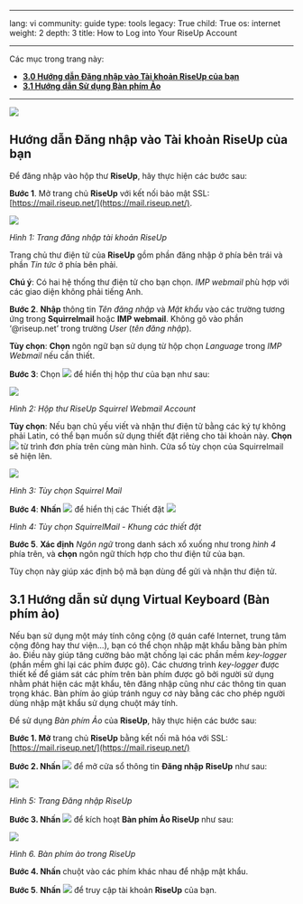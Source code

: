 

---

lang: vi
community: guide
type: tools
legacy: True
child: True
os: internet
weight: 2
depth: 3
title: How to Log into Your RiseUp Account

---

Các mục trong trang này:

- [**3.0 Hướng dẫn Đăng nhập vào Tài khoản RiseUp của bạn**](#3.0)
- [**3.1 Hướng dẫn Sử dụng Bàn phím Ảo**](#3.1)

-------

![](/sbox/screen/riseup-vi/00.png)

<a name="3.0"></a>
## Hướng dẫn Đăng nhập vào Tài khoản RiseUp của bạn ##

Để đăng nhập vào hộp thư **RiseUp**, hãy thực hiện các bước sau:

**Bước 1**. Mở trang chủ **RiseUp** với kết nối bảo mật SSL:  
[https://mail.riseup.net/](https://mail.riseup.net/).

![](/sbox/screen/riseup-vi/14.png)

*Hình 1: Trang đăng nhập tài khoản RiseUp*

Trang chủ thư điện tử của **RiseUp** gồm phần đăng nhập ở phía bên trái và phần *Tin tức* ở phía bên phải. 

**Chú ý**: Có hai hệ thống thư điện tử cho bạn chọn. *IMP webmail* phù hợp với các giao diện không phải tiếng Anh.

**Bước 2**. **Nhập** thông tin *Tên đăng nhập* và *Mật khẩu* vào các trường tương ứng trong **Squirrelmail** hoặc **IMP webmail**. Không gõ vào phần ‘@riseup.net’ trong trường *User* (*tên đăng nhập*).

**Tùy chọn**: **Chọn** ngôn ngữ bạn sử dụng từ hộp chọn *Language* trong *IMP Webmail* nếu cần thiết.

**Bước 3**: Chọn ![](/sbox/screen/riseup-vi/15.png) để hiển thị hộp thư của bạn như sau:

![](/sbox/screen/riseup-vi/16.png)

*Hình 2: Hộp thư RiseUp Squirrel Webmail Account* 

**Tùy chọn**: Nếu bạn chủ yếu viết và nhận thư điện tử bằng các ký tự không phải Latin, có thể bạn muốn sử dụng thiết đặt riêng cho tài khoản này. **Chọn** ![](/sbox/screen/riseup-vi/17.png) từ trình đơn phía trên cùng màn hình. Cửa sổ tùy chọn của Squirrelmail sẽ hiện lên.

![](/sbox/screen/riseup-vi/18.png)

*Hình 3: Tùy chọn Squirrel Mail*

**Bước 4**: **Nhấn** ![](/sbox/screen/riseup-vi/19.png) để hiển thị các Thiết đặt
![](/sbox/screen/riseup-vi/20.png)

*Hình 4: Tùy chọn SquirrelMail - Khung các thiết đặt*

**Bước 5**. **Xác định** *Ngôn ngữ* trong danh sách xổ xuống như trong *hình 4* phía trên, và **chọn** ngôn ngữ thích hợp cho thư điện tử của bạn.

Tùy chọn này giúp xác định bộ mã bạn dùng để gửi và nhận thư điện tử.

<a name="3.1"></a>
## 3.1 Hướng dẫn sử dụng Virtual Keyboard (Bàn phím ảo) ##

Nếu bạn sử dụng một máy tính công cộng (ở quán café Internet, trung tâm cộng đông hay thư viện…), bạn có thể chọn nhập mật khẩu bằng bàn phím ảo. Điều này giúp tăng cường bảo mật chống lại các phần mềm *key-logger* (phần mềm ghi lại các phím được gõ). Các chương trình *key-logger* được thiết kế để giám sát các phím trên bàn phím được gõ bởi người sử dụng nhằm phát hiện các mật khẩu, tên đăng nhập cũng như các thông tin quan trọng khác. Bàn phím ảo giúp tránh nguy cơ này bằng các cho phép người dùng nhập mật khẩu sử dụng chuột máy tính.

Để sử dụng *Bàn phím Ảo* của **RiseUp**, hãy thực hiện các bước sau:

**Bước 1. Mở** trang chủ **RiseUp** bằng kết nối mã hóa với SSL:  [https://mail.riseup.net/](https://mail.riseup.net/)

**Bước 2. Nhấn** ![](/sbox/screen/riseup-vi/21.png) để mở cửa sổ thông tin **Đăng nhập** **RiseUp** như sau:

![](/sbox/screen/riseup-vi/22.png)

*Hình 5: Trang Đăng nhập RiseUp*

**Bước 3. Nhấn** ![](/sbox/screen/riseup-vi/23.png) để kích hoạt **Bàn phím Ảo RiseUp** như sau:

![](/sbox/screen/riseup-vi/24.png)

*Hình 6. Bàn phím ảo trong RiseUp* 

**Bước 4. Nhấn** chuột vào các phím khác nhau để nhập mật khẩu.

**Bước 5**. **Nhấn** ![](/sbox/screen/riseup-vi/15.png) để truy cập tài khoản **RiseUp** của bạn.

